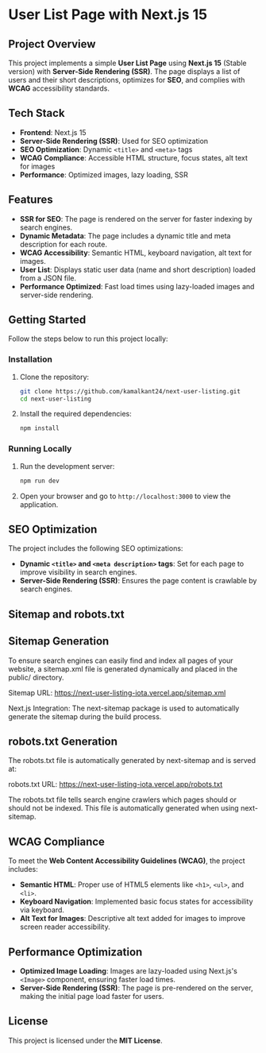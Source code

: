 # User List Page with Next.js 15

## Project Overview

This project implements a simple **User List Page** using **Next.js 15** (Stable version) with **Server-Side Rendering (SSR)**. The page displays a list of users and their short descriptions, optimizes for **SEO**, and complies with **WCAG** accessibility standards.

## Tech Stack

- **Frontend**: Next.js 15
- **Server-Side Rendering (SSR)**: Used for SEO optimization
- **SEO Optimization**: Dynamic `<title>` and `<meta>` tags
- **WCAG Compliance**: Accessible HTML structure, focus states, alt text for images
- **Performance**: Optimized images, lazy loading, SSR

## Features

- **SSR for SEO**: The page is rendered on the server for faster indexing by search engines.
- **Dynamic Metadata**: The page includes a dynamic title and meta description for each route.
- **WCAG Accessibility**: Semantic HTML, keyboard navigation, alt text for images.
- **User List**: Displays static user data (name and short description) loaded from a JSON file.
- **Performance Optimized**: Fast load times using lazy-loaded images and server-side rendering.

## Getting Started

Follow the steps below to run this project locally:

### Installation

1. Clone the repository:

   ```bash
   git clone https://github.com/kamalkant24/next-user-listing.git
   cd next-user-listing
   ```

2. Install the required dependencies:

   ```bash
   npm install
   ```

### Running Locally

1. Run the development server:

   ```bash
   npm run dev
   ```

2. Open your browser and go to `http://localhost:3000` to view the application.

## SEO Optimization

The project includes the following SEO optimizations:

- **Dynamic `<title>` and `<meta description>` tags**: Set for each page to improve visibility in search engines.
- **Server-Side Rendering (SSR)**: Ensures the page content is crawlable by search engines.

## Sitemap and robots.txt
## Sitemap Generation
To ensure search engines can easily find and index all pages of your website, a sitemap.xml file is generated dynamically and placed in the public/ directory.

Sitemap URL: https://next-user-listing-iota.vercel.app/sitemap.xml

Next.js Integration: The next-sitemap package is used to automatically generate the sitemap during the build process.

## robots.txt Generation
The robots.txt file is automatically generated by next-sitemap and is served at:

robots.txt URL: https://next-user-listing-iota.vercel.app/robots.txt

The robots.txt file tells search engine crawlers which pages should or should not be indexed. This file is automatically generated when using next-sitemap.

## WCAG Compliance

To meet the **Web Content Accessibility Guidelines (WCAG)**, the project includes:

- **Semantic HTML**: Proper use of HTML5 elements like `<h1>`, `<ul>`, and `<li>`.
- **Keyboard Navigation**: Implemented basic focus states for accessibility via keyboard.
- **Alt Text for Images**: Descriptive alt text added for images to improve screen reader accessibility.

## Performance Optimization

- **Optimized Image Loading**: Images are lazy-loaded using Next.js's `<Image>` component, ensuring faster load times.
- **Server-Side Rendering (SSR)**: The page is pre-rendered on the server, making the initial page load faster for users.



## License

This project is licensed under the **MIT License**.
